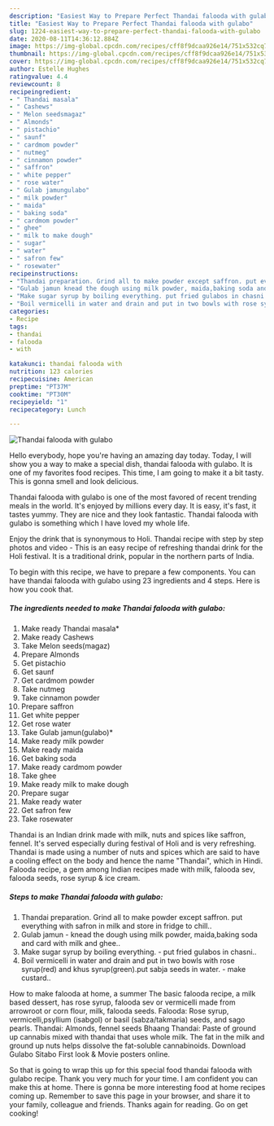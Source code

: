 ```yaml
---
description: "Easiest Way to Prepare Perfect Thandai falooda with gulabo"
title: "Easiest Way to Prepare Perfect Thandai falooda with gulabo"
slug: 1224-easiest-way-to-prepare-perfect-thandai-falooda-with-gulabo
date: 2020-08-11T14:36:12.884Z
image: https://img-global.cpcdn.com/recipes/cff8f9dcaa926e14/751x532cq70/thandai-falooda-with-gulabo-recipe-main-photo.jpg
thumbnail: https://img-global.cpcdn.com/recipes/cff8f9dcaa926e14/751x532cq70/thandai-falooda-with-gulabo-recipe-main-photo.jpg
cover: https://img-global.cpcdn.com/recipes/cff8f9dcaa926e14/751x532cq70/thandai-falooda-with-gulabo-recipe-main-photo.jpg
author: Estelle Hughes
ratingvalue: 4.4
reviewcount: 8
recipeingredient:
- " Thandai masala"
- " Cashews"
- " Melon seedsmagaz"
- " Almonds"
- " pistachio"
- " saunf"
- " cardmom powder"
- " nutmeg"
- " cinnamon powder"
- " saffron"
- " white pepper"
- " rose water"
- " Gulab jamungulabo"
- " milk powder"
- " maida"
- " baking soda"
- " cardmom powder"
- " ghee"
- " milk to make dough"
- " sugar"
- " water"
- " safron few"
- " rosewater"
recipeinstructions:
- "Thandai preparation. Grind all to make powder except saffron. put everything with safron in milk and store in fridge to chill.."
- "Gulab jamun knead the dough using milk powder, maida,baking soda and card with milk and ghee.."
- "Make sugar syrup by boiling everything. put fried gulabos in chasni.."
- "Boil vermicelli in water and drain and put in two bowls with rose syrup(red) and khus syrup(green).put sabja seeds in water. make custard.."
categories:
- Recipe
tags:
- thandai
- falooda
- with

katakunci: thandai falooda with 
nutrition: 123 calories
recipecuisine: American
preptime: "PT37M"
cooktime: "PT30M"
recipeyield: "1"
recipecategory: Lunch

---
```



![Thandai falooda with gulabo](https://img-global.cpcdn.com/recipes/cff8f9dcaa926e14/751x532cq70/thandai-falooda-with-gulabo-recipe-main-photo.jpg)

Hello everybody, hope you're having an amazing day today. Today, I will show you a way to make a special dish, thandai falooda with gulabo. It is one of my favorites food recipes. This time, I am going to make it a bit tasty. This is gonna smell and look delicious.

Thandai falooda with gulabo is one of the most favored of recent trending meals in the world. It's enjoyed by millions every day. It is easy, it's fast, it tastes yummy. They are nice and they look fantastic. Thandai falooda with gulabo is something which I have loved my whole life.

Enjoy the drink that is synonymous to Holi. Thandai recipe with step by step photos and video - This is an easy recipe of refreshing thandai drink for the Holi festival. It is a traditional drink, popular in the northern parts of India.


To begin with this recipe, we have to prepare a few components. You can have thandai falooda with gulabo using 23 ingredients and 4 steps. Here is how you cook that.

<!--inarticleads1-->

##### The ingredients needed to make Thandai falooda with gulabo:

1. Make ready  Thandai masala*
1. Make ready  Cashews
1. Take  Melon seeds(magaz)
1. Prepare  Almonds
1. Get  pistachio
1. Get  saunf
1. Get  cardmom powder
1. Take  nutmeg
1. Take  cinnamon powder
1. Prepare  saffron
1. Get  white pepper
1. Get  rose water
1. Take  Gulab jamun(gulabo)*
1. Make ready  milk powder
1. Make ready  maida
1. Get  baking soda
1. Make ready  cardmom powder
1. Take  ghee
1. Make ready  milk to make dough
1. Prepare  sugar
1. Make ready  water
1. Get  safron few
1. Take  rosewater


Thandai is an Indian drink made with milk, nuts and spices like saffron, fennel. It&#39;s served especially during festival of Holi and is very refreshing. Thandai is made using a number of nuts and spices which are said to have a cooling effect on the body and hence the name &#34;Thandai&#34;, which in Hindi. Falooda recipe, a gem among Indian recipes made with milk, falooda sev, falooda seeds, rose syrup &amp; ice cream. 

<!--inarticleads2-->

##### Steps to make Thandai falooda with gulabo:

1. Thandai preparation. Grind all to make powder except saffron. put everything with safron in milk and store in fridge to chill..
1. Gulab jamun - knead the dough using milk powder, maida,baking soda and card with milk and ghee..
1. Make sugar syrup by boiling everything. - put fried gulabos in chasni..
1. Boil vermicelli in water and drain and put in two bowls with rose syrup(red) and khus syrup(green).put sabja seeds in water. - make custard..


How to make falooda at home, a summer The basic falooda recipe, a milk based dessert, has rose syrup, falooda sev or vermicelli made from arrowroot or corn flour, milk, falooda seeds. Falooda: Rose syrup, vermicelli,psyllium (isabgol) or basil (sabza/takmaria) seeds, and sago pearls. Thandai: Almonds, fennel seeds Bhaang Thandai: Paste of ground up cannabis mixed with thandai that uses whole milk. The fat in the milk and ground up nuts helps dissolve the fat-soluble cannabinoids. Download Gulabo Sitabo First look &amp; Movie posters online. 

So that is going to wrap this up for this special food thandai falooda with gulabo recipe. Thank you very much for your time. I am confident you can make this at home. There is gonna be more interesting food at home recipes coming up. Remember to save this page in your browser, and share it to your family, colleague and friends. Thanks again for reading. Go on get cooking!
